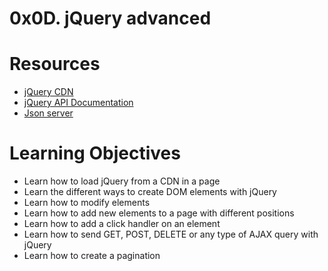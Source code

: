 # 0x0D. jQuery advanced

# **Resources**

- [jQuery CDN](https://intranet.hbtn.io/rltoken/6xUdG6WLcA4BVPp-0V2tHg)
- [jQuery API Documentation](https://intranet.hbtn.io/rltoken/EjK8s2oJzo6lMlK99wITJw)
- [Json server](https://intranet.hbtn.io/rltoken/lcjmc3fPYeTm47QmbnRs-Q)

# **Learning Objectives**

- Learn how to load jQuery from a CDN in a page
- Learn the different ways to create DOM elements with jQuery
- Learn how to modify elements
- Learn how to add new elements to a page with different positions
- Learn how to add a click handler on an element
- Learn how to send GET, POST, DELETE or any type of AJAX query with jQuery
- Learn how to create a pagination
